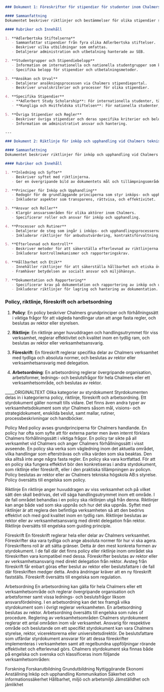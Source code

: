 ```markdown
### Dokument 1: Föreskrifter för stipendier för studenter inom Chalmers utbildningsprogram på grund- och avancerad nivå (C 2019-0748)

#### Sammanfattning
Dokumentet beskriver riktlinjer och bestämmelser för olika stipendier som erbjuds till studenter vid Chalmers tekniska högskola. Det innefattar detaljer om olika stiftelser som finansierar stipendierna, kriterier för ansökan och urval, samt specifika belopp och utbetalningsmetoder.

#### Rubriker och Innehåll

1. **Adlerbertska Stiftelserna**
   - Sammanfattar stipendier från fyra olika Adlerbertska stiftelser.
   - Beskriver vilka utbildningar som omfattas.
   - Detaljerar administration och utbetalning hanterade av SEB.

2. **Studentgrupper och Stipendiebelopp**
   - Information om internationella och nationella studentgrupper som kan söka stipendier.
   - Specifika belopp för stipendier och utbetalningsmetoder.

3. **Ansökan och Urval**
   - Detaljerar ansökningsprocessen via Chalmers stipendieportal.
   - Beskriver urvalskriterier och processer för olika stipendier.

4. **Specifika Stipendier**
   - **Adlerbert Study Scholarship**: För internationella studenter, täcker hela studieavgiften.
   - **Kungliga och Hvitfeldska stiftelsen**: För nationella studenter, inkluderar lokala kriterier för nominering och urval.

5. **Övriga Stipendier och Regler**
   - Beskriver övriga stipendier och deras specifika kriterier och belopp.
   - Information om administrativt ansvar och hantering.

---

### Dokument 2: Riktlinje för inköp och upphandling vid Chalmers tekniska högskola (211008)

#### Sammanfattning
Dokumentet beskriver riktlinjer för inköp och upphandling vid Chalmers tekniska högskola. Det inkluderar principer, ansvarsområden, och specifika processer för att säkerställa korrekt och effektiv hantering av inköp och upphandlingar.

#### Rubriker och Innehåll

1. **Inledning och Syfte**
   - Beskriver syftet med riktlinjerna.
   - Ger en övergripande bild av dokumentets mål och tillämpningsområde.

2. **Principer för Inköp och Upphandling**
   - Redogör för de grundläggande principerna som styr inköps- och upphandlingsprocesserna.
   - Inkluderar aspekter som transparens, rättvisa, och effektivitet.

3. **Ansvar och Roller**
   - Klargör ansvarsområden för olika aktörer inom Chalmers.
   - Specificerar roller och ansvar för inköp och upphandling.

4. **Processer och Rutiner**
   - Detaljerar de steg som ingår i inköps- och upphandlingsprocesserna.
   - Inkluderar riktlinjer för anbudsutvärdering, kontraktsförvaltning, och leverantörsbedömning.

5. **Efterlevnad och Kontroll**
   - Beskriver metoder för att säkerställa efterlevnad av riktlinjerna.
   - Inkluderar kontrollmekanismer och rapporteringskrav.

6. **Hållbarhet och Etik**
   - Innehåller riktlinjer för att säkerställa hållbarhet och etiska överväganden i inköp och upphandlingar.
   - Framhäver betydelsen av socialt ansvar och miljöhänsyn.

7. **Dokumentation och Rapportering**
   - Specificerar krav på dokumentation och rapportering av inköp och upphandlingar.
   - Inkluderar riktlinjer för lagring och hantering av dokumentation.
```

### Policy, riktlinje, föreskrift och arbetsordning

1. **Policy**: En policy beskriver Chalmers grundprinciper och förhållningssätt i viktiga frågor för att vägleda handlingar utan att ange fasta regler, och beslutas av rektor eller styrelsen.

2. **Riktlinje**: En riktlinje anger huvuddragen och handlingsutrymmet för viss verksamhet, reglerar effektivitet och kvalitet inom en tydlig ram, och beslutas av rektor eller verksamhetsansvarig.

3. **Föreskrift**: En föreskrift reglerar specifika delar av Chalmers verksamhet med tydliga och absoluta normer, och beslutas av rektor eller verksamhetsansvarig med delegation.

4. **Arbetsordning**: En arbetsordning reglerar övergripande organisation, arbetsformer, lednings- och beslutsfrågor för hela Chalmers eller ett verksamhetsområde, och beslutas av rektor.


_____ORIGINALTEXT 
Olika kategorier av styrdokument
Styrdokumenten delas in i kategorierna policy, riktlinje, föreskrift och arbetsordning. Ett styrdokument gäller normalt tills vidare. Det finns även andra typer av verksamhetsdokument som styr Chalmers såsom mål, visions- och strategidokument, enskilda beslut, samt mallar, rutiner, processbeskrivningar och handböcker.

Policy
Med policy avses grundprinciperna för Chalmers handlande. En policy har ofta som syfte att för externa parter men även internt förklara Chalmers förhållningssätt i viktiga frågor. En policy tar sikte på all verksamhet vid Chalmers och anger Chalmers förhållningssätt i visst avseende. En policy ska verka som vägledning inom det aktuella området, vilka handlingar som eftersträvas och vilka värden som ska beaktas. Den ska alltså inte ange några fasta regler. En policy ska vara kortfattad. För att en policy ska fungera effektivt bör den konkretiseras i andra styrdokument, som riktlinje eller föreskrift,  eller i den praktiska tillämpningen av policyn. Policy beslutas av rektor eller av Chalmers tekniska högskola AB:s styrelse. Policy översätts till engelska som policy.

Riktlinje
En riktlinje anger huvuddragen av viss verksamhet och på vilket sätt den skall bedrivas, det vill säga handlingsutrymmet inom ett område. I de fall området behandlas i en policy ska riktlinjen utgå från denna. Riktlinjer kan ange både vad som ska uppnås och hur det ska uppnås. Syftet med riktlinjer är att reglera den befintliga verksamheten så att den bedrivs effektivt och med god kvalitet inom en tydlig ram. Riktlinjer beslutas av rektor eller av verksamhetsansvarig med direkt delegation från rektor. Riktlinje översätts till engelska som guiding principle.

Föreskrift
En föreskrift reglerar hela eller delar av Chalmers verksamhet. Föreskrifter ska vara tydliga och ange absoluta normer för hur vi ska agera. Föreskriftens roll är att sätta gränser. Detta är den mest konkreta formen av styrdokument. I de fall där det finns policy eller riktlinje inom området ska föreskriften vara kompatibel med dessa. Föreskrifter beslutas av rektor eller av verksamhetsansvarig med direkt delegation från rektor. Avsteg från föreskrift får enbart göras efter beslut av rektor eller beslutsfattare i de fall där föreskriften medger detta. Andra ändringar kräver att en ny föreskrift fastställs. Föreskrift översätts till engelska som regulation.

Arbetsordning
En arbetsordning kan gälla för hela Chalmers eller ett verksamhetsområde och reglerar övergripande organisation och arbetsformer samt vissa lednings- och beslutsfrågor liksom ansvarsfördelning. I en arbetsordning kan det tex framgå vilka styrdokument som i övrigt reglerar verksamheten. En arbetsordning beslutas av rektor. Arbetsordning översätts till engelska som rules of procedure.
Reglering av verksamhetsområden
Chalmers styrdokument reglerar ett antal områden inom vår verksamhet. Ansvarig för respektive område och beslutande om ett specifikt styrdokument kan vara Chalmers styrelse, rektor, vicerektorerna eller universitetsdirektör. De beslutsfattare som utfärdar styrdokument ansvarar för att dessa föreskrifter implementeras i verksamheten samt att regelbundna uppföljningar rörande effektivitet och efterlevnad görs. Chalmers styrdokument ska finnas både på engelska och svenska och klassificeras inom följande verksamhetsområden:

Forskning
Forskarutbildning
Grundutbildning
Nyttiggörande
Ekonomi
Anställning
Inköp och upphandling
Kommunikation
Säkerhet och informationssäkerhet
Hållbarhet, miljö och arbetsmiljö
Jämställdhet och jämlikhet
